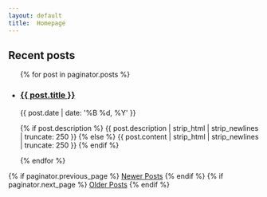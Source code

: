 ```yaml
---
layout: default
title:  Homepage
---
```


## Recent posts

<ul class="posts noList">
  {% for post in paginator.posts %}
  <li>
    <h3><a href="{{ site.url }}{{ post.url }}">{{ post.title }}</a></h3>
    <span class="date">{{ post.date | date: '%B %d, %Y' }}</span>
    <p class="description">
      {% if post.description %}
        {{ post.description  | strip_html | strip_newlines | truncate: 250 }}
      {% else %}
        {{ post.content | strip_html | strip_newlines | truncate: 250 }}
      {% endif %}
    </p>
  </li>
  {% endfor %}
</ul>

<!-- Pagination links -->
<div class="pagination">
  {% if paginator.previous_page %}
    <a href="{{ site.url }}{{ paginator.previous_page_path }}" class="previous button__outline">Newer Posts</a>  
  {% endif %} 
  {% if paginator.next_page %}
    <a href="{{ site.url }}{{ paginator.next_page_path }}" class="next button__outline">Older Posts</a>
  {% endif %}
</div>
